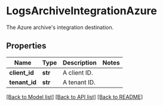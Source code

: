 # LogsArchiveIntegrationAzure

The Azure archive's integration destination.

## Properties

| Name          | Type    | Description  | Notes |
| ------------- | ------- | ------------ | ----- |
| **client_id** | **str** | A client ID. |
| **tenant_id** | **str** | A tenant ID. |

[[Back to Model list]](README.md#documentation-for-models) [[Back to API list]](README.md#documentation-for-api-endpoints) [[Back to README]](README.md)
